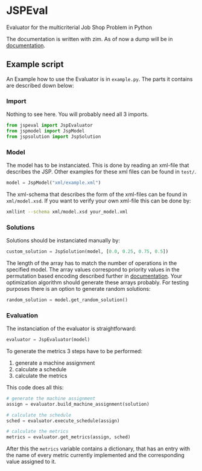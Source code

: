 # JSPEval
Evaluator for the multicriterial Job Shop Problem in Python 

The documentation is written with zim.
As of now a dump will be in [documentation](doc/JSP_Evaluator.html).

## Example script

An Example how to use the Evaluator is in `example.py`. The parts it contains are described down below:

### Import

Nothing to see here. You will probably need all 3 imports.

```python
from jspeval import JspEvaluator
from jspmodel import JspModel
from jspsolution import JspSolution
```

### Model

The model has to be instanciated. This is done by reading an xml-file that describes the JSP. Other examples for these xml files can be found in `test/`. 

```python
model = JspModel("xml/example.xml")
```

The xml-schema that describes the form of the xml-files can be found in `xml/model.xsd`. If you want to verify your own xml-file this can be done by:

```bash
xmllint --schema xml/model.xsd your_model.xml
```

### Solutions

Solutions should be instanciated manually by:

```python
custom_solution = JspSolution(model, [0.0, 0.25, 0.75, 0.5])
```

The length of the array has to match the number of operations in the specified model. The array values correspond to priority values in the permutation based encoding described further in [documentation](doc/JSP_Evaluator). Your optimization algorithm should generate these arrays probably.
For testing purposes there is an option to generate random solutions:

```python
random_solution = model.get_random_solution()
```

### Evaluation

The instanciation of the evaluator is straightforward:

```python
evaluator = JspEvaluator(model)
```

To generate the metrics 3 steps have to be performed:

1. generate a machine assignment
2. calculate a schedule
3. calculate the metrics

This code does all this:

```python
# generate the machine assignment
assign = evaluator.build_machine_assignment(solution)

# calculate the schedule
sched = evaluator.execute_schedule(assign)

# calculate the metrics
metrics = evaluator.get_metrics(assign, sched)
```

After this the `metrics` variable contains a dictionary, that has an entry with the name of every metric currently implemented and the corresponding value assigned to it.
